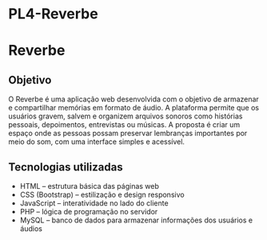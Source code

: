 # PL4-Reverbe
# Reverbe

## Objetivo
O Reverbe é uma aplicação web desenvolvida com o objetivo de armazenar e compartilhar memórias em formato de áudio. A plataforma permite que os usuários gravem, salvem e organizem arquivos sonoros como histórias pessoais, depoimentos, entrevistas ou músicas. A proposta é criar um espaço onde as pessoas possam preservar lembranças importantes por meio do som, com uma interface simples e acessível.

## Tecnologias utilizadas
- HTML – estrutura básica das páginas web
- CSS (Bootstrap) – estilização e design responsivo
- JavaScript – interatividade no lado do cliente
- PHP – lógica de programação no servidor
- MySQL – banco de dados para armazenar informações dos usuários e áudios

